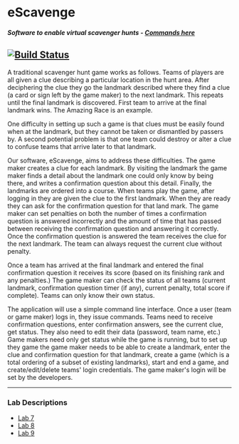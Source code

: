 # eScavenge
##### Software to enable virtual scavenger hunts - [Commands here](instructions.md)

[![Build Status](https://travis-ci.org/SBWGroup/eScavenge.svg?branch=master)](https://travis-ci.org/SBWGroup/eScavenge)
------------
A traditional scavenger hunt game works as follows. Teams of players are all given a clue describing a particular location in the hunt area. After deciphering the clue they go the landmark described where they find a clue (a card or sign left by the game maker) to the next landmark. This repeats until the final landmark is discovered. First team to arrive at the final landmark wins. The Amazing Race is an example.

One difficulty in setting up such a game is that clues must be easily found when at the landmark, but they cannot be taken or dismantled by passers by. A second potential problem is that one team could destroy or alter a clue to confuse teams that arrive later to that landmark.

Our software, eScavenge, aims to address these difficulties. The game maker creates a clue for each landmark. By visiting the landmark the game maker finds a detail about the landmark one could only know by being there, and writes a confirmation question about this detail. Finally, the landmarks are ordered into a course. When teams play the game, after logging in they are given the clue to the first landmark. When they are ready they can ask for the confirmation question for that land mark. The game maker can set penalties on both the number of times a confirmation question is answered incorrectly and the amount of time that has passed between receiving the confirmation question and answering it correctly. Once the confirmation question is answered the team receives the clue for the next landmark. The team can always request the current clue without penalty.

Once a team has arrived at the final landmark and entered the final confirmation question it receives its score (based on its finishing rank and any penalties.) The game maker can check the status of all teams (current landmark, confirmation question timer (if any), current penalty, total score if complete). Teams can only know their own status.

The application will use a simple command line interface. Once a user (team or game maker) logs in, they issue commands. Teams need  to receive confirmation questions, enter confirmation answers, see the current clue, get status. They also need to edit their data (password, team name, etc.) Game makers need only get status while the game is running, but to set up they game the game maker needs to be able to create a landmark, enter the clue and confirmation question for that landmark, create a game (which is a total ordering of a subset of existing landmarks), start and end a game, and create/edit/delete teams' login credentials. The game maker's login will be set by the developers.

--------------------------
### Lab Descriptions
- [Lab 7](Labs/lab7.md)
- [Lab 8](Labs/lab8.md)
- [Lab 9](Labs/lab9.md)
